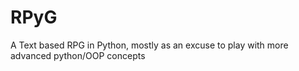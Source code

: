 # RPyG
A Text based RPG in Python, mostly as an excuse to play with more advanced python/OOP concepts
